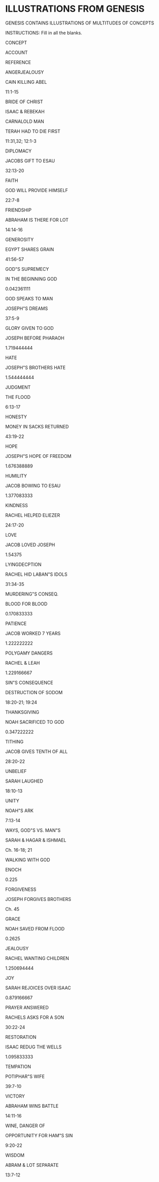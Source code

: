 <h1><span lang='en'>ILLUSTRATIONS FROM GENESIS </span></h1>
<p><span lang='en'>GENESIS CONTAINS ILLUSTRATIONS OF MULTITUDES OF CONCEPTS </span></p>
<p><span lang='en'>INSTRUCTIONS: Fill in all the blanks. </span></p>
<p><span lang='en'>CONCEPT </span></p>
<p><span lang='en'>ACCOUNT </span></p>
<p><span lang='en'>REFERENCE </span></p>
<p><span lang='en'>ANGERJEALOUSY </span></p>
<p><span lang='en'>CAIN KILLING ABEL </span></p>
<p><span lang='en'>11:1-15 </span></p>
<p><span lang='en'>BRIDE OF CHRIST </span></p>
<p><span lang='en'>ISAAC &amp; REBEKAH </span></p>
<p><span lang='en'>CARNALOLD MAN </span></p>
<p><span lang='en'>TERAH HAD TO DIE FIRST </span></p>
<p><span lang='en'>11:31&#44;32; 12:1-3 </span></p>
<p><span lang='en'>DIPLOMACY </span></p>
<p><span lang='en'>JACOBS GIFT TO ESAU </span></p>
<p><span lang='en'>32:13-20 </span></p>
<p><span lang='en'>FAITH </span></p>
<p><span lang='en'>GOD WILL PROVIDE HIMSELF </span></p>
<p><span lang='en'>22:7-8 </span></p>
<p><span lang='en'>FRIENDSHIP </span></p>
<p><span lang='en'>ABRAHAM IS THERE FOR LOT </span></p>
<p><span lang='en'>14:14-16 </span></p>
<p><span lang='en'>GENEROSITY </span></p>
<p><span lang='en'>EGYPT SHARES GRAIN </span></p>
<p><span lang='en'>41:56-57 </span></p>
<p><span lang='en'>GOD&quot;S SUPREMECY </span></p>
<p><span lang='en'>IN THE BEGINNING GOD </span></p>
<p><span lang='en'>0.042361111 </span></p>
<p><span lang='en'>GOD SPEAKS TO MAN </span></p>
<p><span lang='en'>JOSEPH&quot;S DREAMS </span></p>
<p><span lang='en'>37:5-9 </span></p>
<p><span lang='en'>GLORY GIVEN TO GOD </span></p>
<p><span lang='en'>JOSEPH BEFORE PHARAOH </span></p>
<p><span lang='en'>1.719444444 </span></p>
<p><span lang='en'>HATE </span></p>
<p><span lang='en'>JOSEPH&quot;S BROTHERS HATE </span></p>
<p><span lang='en'>1.544444444 </span></p>
<p><span lang='en'>JUDGMENT </span></p>
<p><span lang='en'>THE FLOOD </span></p>
<p><span lang='en'>6:13-17 </span></p>
<p><span lang='en'>HONESTY </span></p>
<p><span lang='en'>MONEY IN SACKS RETURNED </span></p>
<p><span lang='en'>43:19-22 </span></p>
<p><span lang='en'>HOPE </span></p>
<p><span lang='en'>JOSEPH&quot;S HOPE OF FREEDOM </span></p>
<p><span lang='en'>1.676388889 </span></p>
<p><span lang='en'>HUMILITY </span></p>
<p><span lang='en'>JACOB BOWING TO ESAU </span></p>
<p><span lang='en'>1.377083333 </span></p>
<p><span lang='en'>KINDNESS </span></p>
<p><span lang='en'>RACHEL HELPED ELIEZER </span></p>
<p><span lang='en'>24:17-20 </span></p>
<p><span lang='en'>LOVE </span></p>
<p><span lang='en'>JACOB LOVED JOSEPH </span></p>
<p><span lang='en'>1.54375 </span></p>
<p><span lang='en'>LYINGDECPTION </span></p>
<p><span lang='en'>RACHEL HID LABAN&quot;S IDOLS </span></p>
<p><span lang='en'>31:34-35 </span></p>
<p><span lang='en'>MURDERING&quot;S CONSEQ. </span></p>
<p><span lang='en'>BLOOD FOR BLOOD </span></p>
<p><span lang='en'>0.170833333 </span></p>
<p><span lang='en'>PATIENCE </span></p>
<p><span lang='en'>JACOB WORKED 7 YEARS </span></p>
<p><span lang='en'>1.222222222 </span></p>
<p><span lang='en'>POLYGAMY DANGERS </span></p>
<p><span lang='en'>RACHEL &amp; LEAH </span></p>
<p><span lang='en'>1.229166667 </span></p>
<p><span lang='en'>SIN&quot;S CONSEQUENCE </span></p>
<p><span lang='en'>DESTRUCTION OF SODOM </span></p>
<p><span lang='en'>18:20-21; 19:24 </span></p>
<p><span lang='en'>THANKSGIVING </span></p>
<p><span lang='en'>NOAH SACRIFICED TO GOD </span></p>
<p><span lang='en'>0.347222222 </span></p>
<p><span lang='en'>TITHING </span></p>
<p><span lang='en'>JACOB GIVES TENTH OF ALL </span></p>
<p><span lang='en'>28:20-22 </span></p>
<p><span lang='en'>UNBELIEF </span></p>
<p><span lang='en'>SARAH LAUGHED </span></p>
<p><span lang='en'>18:10-13 </span></p>
<p><span lang='en'>UNITY </span></p>
<p><span lang='en'>NOAH&quot;S ARK </span></p>
<p><span lang='en'>7:13-14 </span></p>
<p><span lang='en'>WAYS&#44; GOD&quot;S VS. MAN&quot;S </span></p>
<p><span lang='en'>SARAH &amp; HAGAR &amp; ISHMAEL </span></p>
<p><span lang='en'>Ch. 16-18; 21 </span></p>
<p><span lang='en'>WALKING WITH GOD </span></p>
<p><span lang='en'>ENOCH </span></p>
<p><span lang='en'>0.225 </span></p>
<p><span lang='en'>FORGIVENESS </span></p>
<p><span lang='en'>JOSEPH FORGIVES BROTHERS </span></p>
<p><span lang='en'>Ch. 45 </span></p>
<p><span lang='en'>GRACE </span></p>
<p><span lang='en'>NOAH SAVED FROM FLOOD </span></p>
<p><span lang='en'>0.2625 </span></p>
<p><span lang='en'>JEALOUSY </span></p>
<p><span lang='en'>RACHEL WANTING CHILDREN </span></p>
<p><span lang='en'>1.250694444 </span></p>
<p><span lang='en'>JOY </span></p>
<p><span lang='en'>SARAH REJOICES OVER ISAAC </span></p>
<p><span lang='en'>0.879166667 </span></p>
<p><span lang='en'>PRAYER ANSWERED </span></p>
<p><span lang='en'>RACHELS ASKS FOR A SON </span></p>
<p><span lang='en'>30:22-24 </span></p>
<p><span lang='en'>RESTORATION </span></p>
<p><span lang='en'>ISAAC REDUG THE WELLS </span></p>
<p><span lang='en'>1.095833333 </span></p>
<p><span lang='en'>TEMPATION </span></p>
<p><span lang='en'>POTIPHAR&quot;S WIFE </span></p>
<p><span lang='en'>39:7-10 </span></p>
<p><span lang='en'>VICTORY </span></p>
<p><span lang='en'>ABRAHAM WINS BATTLE </span></p>
<p><span lang='en'>14:11-16 </span></p>
<p><span lang='en'>WINE&#44; DANGER OF </span></p>
<p><span lang='en'>OPPORTUNITY FOR HAM&quot;S SIN </span></p>
<p><span lang='en'>9:20-22 </span></p>
<p><span lang='en'>WISDOM </span></p>
<p><span lang='en'>ABRAM &amp; LOT SEPARATE </span></p>
<p><span lang='en'>13:7-12 </span></p></div><div id='sec-17'>
